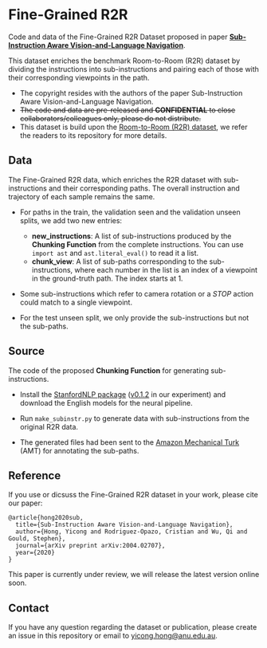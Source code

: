 # Fine-Grained R2R
Code and data of the Fine-Grained R2R Dataset proposed in paper [**Sub-Instruction Aware Vision-and-Language Navigation**](https://arxiv.org/abs/2004.02707).

This dataset enriches the benchmark Room-to-Room (R2R) dataset by dividing the instructions into sub-instructions and pairing each of those with their corresponding viewpoints in the path.

* The copyright resides with the authors of the paper Sub-Instruction Aware Vision-and-Language Navigation.
* ~~The code and data are pre-released and **CONFIDENTIAL** to close collaborators/colleagues only, please do not distribute.~~
* This dataset is build upon the [Room-to-Room (R2R) dataset](https://github.com/peteanderson80/Matterport3DSimulator/tree/master/tasks/R2R), we refer the readers to its repository for more details.

## Data
The Fine-Grained R2R data, which enriches the R2R dataset with sub-instructions and their corresponding paths. The overall instruction and trajectory of each sample remains the same.

* For paths in the train, the validation seen and the validation unseen splits, we add two new entries:
  * **new_instructions**: A list of sub-instructions produced by the **Chunking Function** from the complete instructions. You can use ```import ast``` and ```ast.literal_eval()``` to read it a list.
  * **chunk_view**: A list of sub-paths corresponding to the sub-instructions, where each number in the list is an index of a viewpoint in the ground-truth path. The index starts at 1.
  
* Some sub-instructions which refer to camera rotation or a *STOP* action could match to a single viewpoint.

* For the test unseen split, we only provide the sub-instructions but not the sub-paths.

## Source
The code of the proposed **Chunking Function** for generating sub-instructions.

* Install the [StanfordNLP package](https://github.com/stanfordnlp/stanza/) ([v0.1.2](https://pypi.org/project/stanfordnlp/0.1.2/) in our experiment) and download the English models for the neural pipeline.

* Run ```make_subinstr.py``` to generate data with sub-instructions from the original R2R data.

* The generated files had been sent to the [Amazon Mechanical Turk](https://www.mturk.com/) (AMT) for annotating the sub-paths.

## Reference
If you use or dicsuss the Fine-Grained R2R dataset in your work, please cite our paper:
```
@article{hong2020sub,
  title={Sub-Instruction Aware Vision-and-Language Navigation},
  author={Hong, Yicong and Rodriguez-Opazo, Cristian and Wu, Qi and Gould, Stephen},
  journal={arXiv preprint arXiv:2004.02707},
  year={2020}
}
```
This paper is currently under review, we will release the latest version online soon.

## Contact

If you have any question regarding the dataset or publication, please create an issue in this repository or email to yicong.hong@anu.edu.au.
